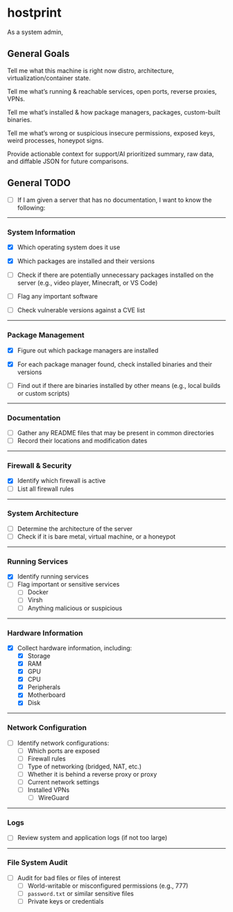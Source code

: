 # hostprint
As a system admin,


## General Goals
Tell me what this machine is right now distro, architecture, virtualization/container state.

Tell me what’s running & reachable services, open ports, reverse proxies, VPNs.

Tell me what’s installed & how package managers, packages, custom-built binaries.

Tell me what’s wrong or suspicious insecure permissions, exposed keys, weird processes, honeypot signs.

Provide actionable context for support/AI prioritized summary, raw data, and diffable JSON for future comparisons.


## General TODO

- [ ] If I am given a server that has no documentation, I want to know the following:

---

### System Information
- [x] Which operating system does it use

- [x] Which packages are installed and their versions  
- [ ] Check if there are potentially unnecessary packages installed on the server (e.g., video player, Minecraft, or VS Code)  
- [ ] Flag any important software  
- [ ] Check vulnerable versions against a CVE list  

---

### Package Management
- [x] Figure out which package managers are installed  
- [x] For each package manager found, check installed binaries and their versions  

- [ ] Find out if there are binaries installed by other means (e.g., local builds or custom scripts)  

---

### Documentation
- [ ] Gather any README files that may be present in common directories  
- [ ] Record their locations and modification dates  

---

### Firewall & Security
- [x] Identify which firewall is active  
- [ ] List all firewall rules  

---

### System Architecture
- [ ] Determine the architecture of the server  
- [ ] Check if it is bare metal, virtual machine, or a honeypot  

---

### Running Services
- [x] Identify running services
- [ ] Flag important or sensitive services  
  - [ ] Docker  
  - [ ] Virsh  
  - [ ] Anything malicious or suspicious  

---

### Hardware Information
- [x] Collect hardware information, including:  
  - [x] Storage  
  - [x] RAM  
  - [x] GPU  
  - [x] CPU  
  - [x] Peripherals  
  - [x] Motherboard  
  - [x] Disk  

---

### Network Configuration
- [ ] Identify network configurations:  
  - [ ] Which ports are exposed  
  - [ ] Firewall rules  
  - [ ] Type of networking (bridged, NAT, etc.)  
  - [ ] Whether it is behind a reverse proxy or proxy  
  - [ ] Current network settings  
  - [ ] Installed VPNs  
    - [ ] WireGuard  

---

### Logs
- [ ] Review system and application logs (if not too large)  

---

### File System Audit
- [ ] Audit for bad files or files of interest  
  - [ ] World-writable or misconfigured permissions (e.g., 777)  
  - [ ] `password.txt` or similar sensitive files  
  - [ ] Private keys or credentials  
